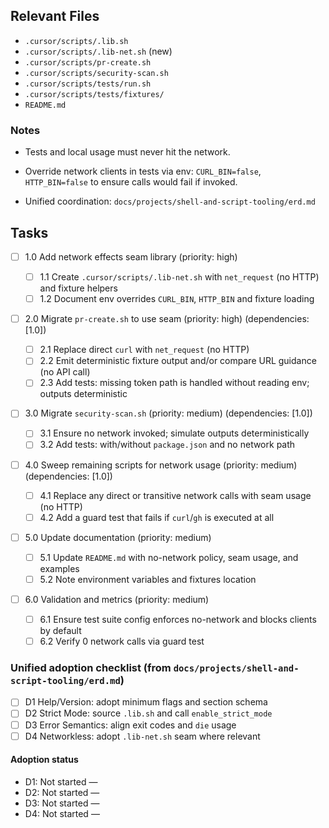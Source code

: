 ## Relevant Files

- `.cursor/scripts/.lib.sh`
- `.cursor/scripts/.lib-net.sh` (new)
- `.cursor/scripts/pr-create.sh`
- `.cursor/scripts/security-scan.sh`
- `.cursor/scripts/tests/run.sh`
- `.cursor/scripts/tests/fixtures/`
- `README.md`

### Notes

- Tests and local usage must never hit the network.
- Override network clients in tests via env: `CURL_BIN=false`, `HTTP_BIN=false` to ensure calls would fail if invoked.

- Unified coordination: `docs/projects/shell-and-script-tooling/erd.md`

## Tasks

- [ ] 1.0 Add network effects seam library (priority: high)

  - [ ] 1.1 Create `.cursor/scripts/.lib-net.sh` with `net_request` (no HTTP) and fixture helpers
  - [ ] 1.2 Document env overrides `CURL_BIN`, `HTTP_BIN` and fixture loading

- [ ] 2.0 Migrate `pr-create.sh` to use seam (priority: high) (dependencies: [1.0])

  - [ ] 2.1 Replace direct `curl` with `net_request` (no HTTP)
  - [ ] 2.2 Emit deterministic fixture output and/or compare URL guidance (no API call)
  - [ ] 2.3 Add tests: missing token path is handled without reading env; outputs deterministic

- [ ] 3.0 Migrate `security-scan.sh` (priority: medium) (dependencies: [1.0])

  - [ ] 3.1 Ensure no network invoked; simulate outputs deterministically
  - [ ] 3.2 Add tests: with/without `package.json` and no network path

- [ ] 4.0 Sweep remaining scripts for network usage (priority: medium) (dependencies: [1.0])

  - [ ] 4.1 Replace any direct or transitive network calls with seam usage (no HTTP)
  - [ ] 4.2 Add a guard test that fails if `curl`/`gh` is executed at all

- [ ] 5.0 Update documentation (priority: medium)

  - [ ] 5.1 Update `README.md` with no-network policy, seam usage, and examples
  - [ ] 5.2 Note environment variables and fixtures location

- [ ] 6.0 Validation and metrics (priority: medium)
  - [ ] 6.1 Ensure test suite config enforces no-network and blocks clients by default
  - [ ] 6.2 Verify 0 network calls via guard test

### Unified adoption checklist (from `docs/projects/shell-and-script-tooling/erd.md`)

- [ ] D1 Help/Version: adopt minimum flags and section schema
- [ ] D2 Strict Mode: source `.lib.sh` and call `enable_strict_mode`
- [ ] D3 Error Semantics: align exit codes and `die` usage
- [ ] D4 Networkless: adopt `.lib-net.sh` seam where relevant

#### Adoption status

- D1: Not started —
- D2: Not started —
- D3: Not started —
- D4: Not started —
